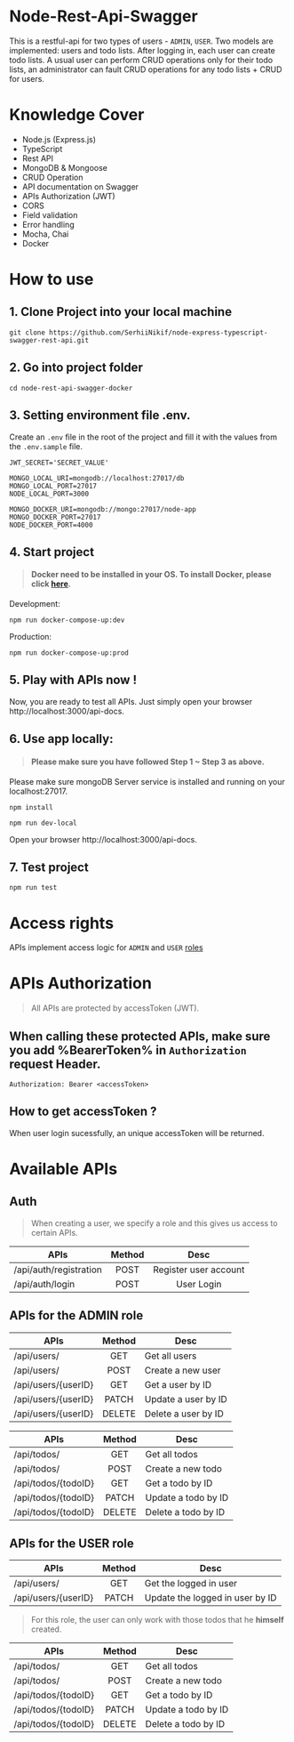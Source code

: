 # Node-Rest-Api-Swagger

This is a restful-api for two types of users - `ADMIN`, `USER`. Two models are implemented: users and todo lists. After logging in, each user can create todo lists. A usual user can perform CRUD operations only for their todo lists, an administrator can fault CRUD operations for any todo lists + CRUD for users.
# Knowledge Cover

- Node.js (Express.js)
- TypeScript
- Rest API
- MongoDB & Mongoose
- CRUD Operation
- API documentation on Swagger
- APIs Authorization (JWT)
- CORS
- Field validation
- Error handling
- Mocha, Chai
- Docker

# How to use

## 1. Clone Project into your local machine
```
git clone https://github.com/SerhiiNikif/node-express-typescript-swagger-rest-api.git
```

## 2. Go into project folder

```
cd node-rest-api-swagger-docker
```

## 3. Setting environment file .env.
Create an `.env` file in the root of the project and fill it with the values ​​from the `.env.sample` file.
```
JWT_SECRET='SECRET_VALUE'

MONGO_LOCAL_URI=mongodb://localhost:27017/db
MONGO_LOCAL_PORT=27017
NODE_LOCAL_PORT=3000

MONGO_DOCKER_URI=mongodb://mongo:27017/node-app
MONGO_DOCKER_PORT=27017
NODE_DOCKER_PORT=4000
```

## 4. Start project
> #### Docker need to be installed in your OS. To install Docker, please click [here](https://docs.docker.com/get-docker/).
Development:
```
npm run docker-compose-up:dev
```
Production:
```
npm run docker-compose-up:prod
```

## 5. Play with APIs now !
Now, you are ready to test all APIs.
Just simply open your browser http://localhost:3000/api-docs.



## 6. Use app locally:
> #### Please make sure you have followed Step 1 ~ Step 3 as above.
Please make sure mongoDB Server service is installed and running on your localhost:27017.

```
npm install
```

```
npm run dev-local
```
Open your browser http://localhost:3000/api-docs.


## 7. Test project

```
npm run test
```

# Access rights

APIs implement access logic for `ADMIN` and `USER` [roles](#table)

# APIs Authorization

> All APIs are protected by accessToken (JWT).

## When calling these protected APIs, make sure you add %BearerToken% in `Authorization` request Header.

```
Authorization: Bearer <accessToken>
```

## How to get accessToken ?

When user login sucessfully, an unique accessToken will be returned.

# Available APIs

## Auth
> When creating a user, we specify a role and this gives us access to certain APIs.

| APIs                   | Method |         Desc          |
| ---------------------- | :----: | :-------------------: |
| /api/auth/registration |  POST  | Register user account |
| /api/auth/login        |  POST  |      User Login       |

<a id="table"></a>
## APIs for the ADMIN role

| APIs                 | Method  |         Desc           |
| -------------------- | :-----: | ---------------------- |
| /api/users/          |  GET    | Get all users          |
| /api/users/          |  POST   | Create a new user      |
| /api/users/{userID}  |  GET    | Get a user by ID       |
| /api/users/{userID}  |  PATCH  | Update a user by ID    |
| /api/users/{userID}  |  DELETE | Delete a user by ID    |

| APIs                 | Method  |         Desc           |
| -------------------- | :-----: | ---------------------- |
| /api/todos/          |  GET    | Get all todos          |
| /api/todos/          |  POST   | Create a new todo      |
| /api/todos/{todoID}  |  GET    | Get a todo by ID       |
| /api/todos/{todoID}  |  PATCH  | Update a todo by ID    |
| /api/todos/{todoID}  |  DELETE | Delete a todo by ID    |

## APIs for the USER role

| APIs                 | Method  |         Desc                     |
| -------------------- | :-----: | -------------------------------- |
| /api/users/          |  GET    | Get the logged in user           |
| /api/users/{userID}  |  PATCH  | Update the logged in user by ID  |

> For this role, the user can only work with those todos that he __himself__ created.

| APIs                 | Method  |         Desc        |
| -------------------- | :-----: | ------------------- |
| /api/todos/          |  GET    | Get all todos       |
| /api/todos/          |  POST   | Create a new todo   |
| /api/todos/{todoID}  |  GET    | Get a todo by ID    |
| /api/todos/{todoID}  |  PATCH  | Update a todo by ID |
| /api/todos/{todoID}  |  DELETE | Delete a todo by ID |
